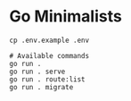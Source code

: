 # Go Minimalists

```shell
cp .env.example .env

# Available commands
go run .
go run . serve
go run . route:list
go run . migrate
```